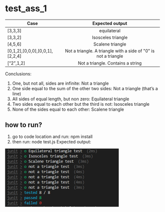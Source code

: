 
# test_ass_1




| Case          | Expected output |
| ---------- |:---------: | 
| [3,3,3]       | equilateral |
| [3,3,2]   | Isosceles triangle |  
| [4,5,6] | Scalene triangle |
| [0,1,2],[0,0,0],[0,0,1],[2,2,4] | Not a triangle. A triangle with a side of "0" is not a triangle    |  
| [“2”,1,2] | Not a triangle. Contains a string      |   


Conclusions:

1. One, but not all, sides are infinite: Not a triangle
2. One side equal to the sum of the other two sides: Not a triangle (that’s a line)
3. All sides of equal length, but non zero: Equilateral triangle
4. Two sides equal to each other but the third is not: Isosceles triangle
5. None of the sides equal to each other: Scalene triangle


## how to run?
1. go to code location and run: npm install
2. then run: node test.js
Expected output:

![alt text](https://github.com/Thug-Lyfe/test_ass_1/blob/master/1.png "expected output")


